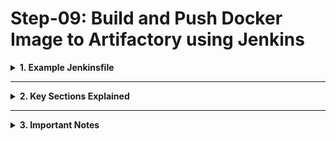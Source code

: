 # Step-09: Build and Push Docker Image to Artifactory using Jenkins

<details>
<summary><strong>1. Example Jenkinsfile</strong></summary>

<br/>

```groovy
pipeline {
    agent any

    stages {
        stage('Checkout') {
            steps {
                checkout scm
            }
        }

        stage('Build') {
            steps {
                // Build your project and generate the JAR file
                sh 'mvn clean package' // Replace with your specific build command
            }
        }

        stage('Docker Build and Publish') {
            steps {
                script {
                    // Build Docker image using the JAR file
                    def dockerImage = docker.build("your-docker-image-name:${BUILD_NUMBER}", '.')

                    // Authenticate with Artifactory Docker registry
                    docker.withRegistry('https://your-artifactory-url', 'your-artifactory-credentials-id') {
                        // Push the Docker image to Artifactory repository
                        dockerImage.push()
                    }
                }
            }
        }
    }

    post {
        success {
            echo 'Pipeline succeeded!'
        }

        failure {
            echo 'Pipeline failed!'
        }
    }
}
```

</details>

---

<details>
<summary><strong>2. Key Sections Explained</strong></summary>

<br/>

### Build Docker Image:
- The `docker.build` command creates a Docker image using the Dockerfile in the current directory (`.`).
- Naming convention: `"your-docker-image-name:${BUILD_NUMBER}"`.
- **Replace** the image name with your project-specific naming convention.

---

### Push Docker Image to Artifactory:
- The `docker.withRegistry` block handles:
  - Authentication to your Artifactory Docker registry.
  - Pushing the built Docker image.
- **Important placeholders to replace:**
  - `https://your-artifactory-url` ➔ Your Artifactory Docker registry URL.
  - `your-artifactory-credentials-id` ➔ ID of the credentials stored in Jenkins.

</details>

---

<details>
<summary><strong>3. Important Notes</strong></summary>

<br/>

- **Credential Setup:**  
  Ensure Jenkins has Docker registry credentials properly configured in "Manage Credentials."
  
- **Dockerfile Presence:**  
  Your project root should contain a valid `Dockerfile`.

- **Customize Build Commands:**  
  Adjust `sh 'mvn clean package'` or other shell steps according to your technology stack (e.g., Gradle, npm, etc.).

- **Security Tip:**  
  Never hard-code sensitive information like access tokens directly inside the Jenkinsfile.

- **Tagging Strategy:**  
  Using `${BUILD_NUMBER}` automatically tags images uniquely for each build.

</details>
